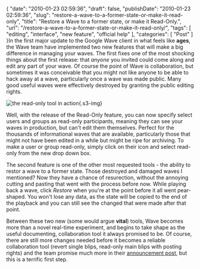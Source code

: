 {
    "date": "2010-01-23 02:59:36",
    "draft": false,
    "publishDate": "2010-01-23 02:59:36",
    "slug": "restore-a-wave-to-a-former-state-or-make-it-read-only",
    "title": "Restore a Wave to a former state, or make it Read-Only.",
    "url": "\/restore-a-wave-to-a-former-state-or-make-it-read-only\/",
    "tags": [
        "editing",
        "interface",
        "new feature",
        "official help"
    ],
    "categories": [
        "Post"
    ]
}In the first major update to the Google Wave client in what feels like
**ages**, the Wave team have implemented two new features that will make
a big difference in managing your waves. The first fixes one of the most
shocking things about the first release: that *anyone* you invited could
come along and edit any part of your wave. Of course the point of Wave
is collaboration, but sometimes it was conceivable that you might not
like anyone to be able to hack away at a wave, particularly once a wave
was made public. Many good useful waves were effectively destroyed by
granting the public editing rights.

![the read-only tool in
action](//turbo.geekorium.com.au/images/read-only%20tool.PNG){.s3-img}

Well, with the release of the Read-Only feature, you can now specify
select users and groups as read-only participants, meaning they can see
your waves in production, but can't edit them themselves. Perfect for
the thousands of informational waves that are available, particularly
those that might not have been edited in a while but might be ripe for
archiving. To make a user or group read-only, simply click on their icon
and select read-only from the new drop down box.

The second feature is one of the other most requested tools - the
ability to restor a wave to a former state. Those destroyed and damaged
waves I mentioned? Now they have a chance of resurection, without the
annoying cutting and pasting that went with the process before now.
While playing back a wave, click *Restore* when you're at the point
before it all went pear-shaped. You won't lose any data, as the state
will be copied to the end of the playback and you can still see the
changed that were made after that point.

Between these two new (some would argue **vital**) tools, Wave becomes
more than a novel real-time experiment, and begins to take shape as the
useful documenting, collaboration tool it always promised to be. Of
course, there are still more changes needed before it becomes a reliable
collaboration tool (revert single blips, read-only main blips with
posting rights) and the team promise much more in their [announcement
post](http://googlewave.blogspot.com/2010/01/new-features-read-only-and-restore.html),
but this is a terrific first step.